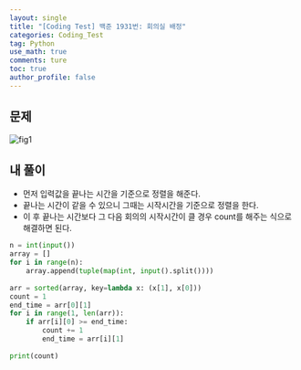 ```yaml
---
layout: single
title: "[Coding Test] 백준 1931번: 회의실 배정"
categories: Coding_Test
tag: Python
use_math: true
comments: ture
toc: true
author_profile: false
---
```


## 문제 
![fig1]({{site.url}}/images/2023-07-13-ct1/문제설명.png)


## 내 풀이
* 먼저 입력값을 끝나는 시간을 기준으로 정렬을 해준다.
* 끝나는 시간이 같을 수 있으니 그때는 시작시간을 기준으로 정렬을 한다.
* 이 후 끝나는 시간보다 그 다음 회의의 시작시간이 클 경우 count를 해주는 식으로 해결하면 된다.

```python
n = int(input())
array = []
for i in range(n):
    array.append(tuple(map(int, input().split())))
    
arr = sorted(array, key=lambda x: (x[1], x[0]))
count = 1
end_time = arr[0][1]
for i in range(1, len(arr)):
    if arr[i][0] >= end_time:
        count += 1
        end_time = arr[i][1]
        
print(count)
```


